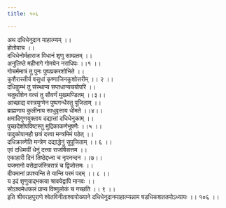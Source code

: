 ```yaml
---
title: १०६

---
```

अथ दधिधेनुदान माहात्म्यम् ।।  
होतोवाच ।।  
दधिधेनोर्महाराज विधानं शृणु साम्प्रतम् ।।  
अनुलिप्ते महीभागे गोमयेन नराधिपः ।।१ ।।  
गोचर्ममात्रं तु पुनः पुष्पप्रकरशोभिते ।।  
कुशैरास्तीर्य वसुधां कृष्णाजिनकुशोत्तरीम् ।। २ ।।  
दधिकुम्भं तु संस्थाप्य सप्तधान्यचयोपरि ।।  
चतुर्थांशेन वत्सं तु सौवर्णं मुखमण्डितम् ।।३।।  
आच्छाद्य वस्त्रयुग्मेन पुष्पगन्धैस्तु पूजिताम् ।।  
ब्राह्मणाय कुलीनाय साधुवृत्ताय धीमते ।।४।।  
क्षमादिगुणयुक्ताय दद्यात्तां दधिधेनुकाम् ।।  
पुच्छदेशोपविष्टस्तु मुद्रिकाकर्णभूषणैः ।।५ ।।  
पादुकोपानहौ छत्रं दत्त्वा मन्त्रमिमं पठेत् ।।  
दधिक्राव्णेति मन्त्रेण दद्याद्धेनुं सुपूजिताम् ।। ६ ।।  
एवं दधिमयीं धेनुं दत्त्वा राजर्षिसत्तम ।।  
एकाहारी दिनं तिष्ठेद्दध्ना च नृपनन्दन ।।७।।  
यजमानो वसेद्राजंस्त्रिरात्रं च द्विजोत्तमः ।।  
दीयमानां प्रपश्यन्ति ते यान्ति परमं पदम् ।। ८ ।।  
य इदं शृणुयाद्भक्त्या श्रावयेद्वापि मानवः ।।  
सोऽश्वमेधफलं प्राप्य विष्णुलोकं च गच्छति ।। ९ ।।  
इति श्रीवराहपुराणे श्वेतविनीताश्वापोख्याने दधिधेनुदानमाहात्म्यन्नाम षडधिकशततमोऽध्यायः ।। १०६ ।।